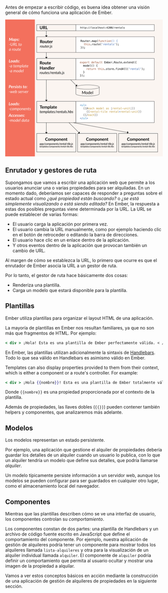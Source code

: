 Antes de empezar a escribir código, es buena idea obtener una visión general de cómo funciona una aplicación de Ember.

![conceptos básicos de Ember](../../images/ember-core-concepts/ember-core-concepts.png)

## Enrutador y gestores de ruta

Supongamos que vamos a escribir una aplicación web que permite a los usuarios anunciar una o varias propiedades para ser alquiladas. En un momento dado, deberíamos ser capaces de responder a preguntas sobre el estado actual como *¿qué propiedad están buscando?* o *¿se está simplemente visualizando o está siendo editada?* En Ember, la respuesta a estas dos posibles preguntas viene determinada por la URL. La URL se puede establecer de varias formas:

* El usuario carga la aplicación por primera vez.
* El usuario cambia la URL manualmente, como por ejemplo haciendo clic en el botón de retroceder o editando la barra de direcciones.
* El usuario hace clic en un enlace dentro de la aplicación.
* Y otros eventos dentro de la aplicación que provocan también un cambio de URL.

Al margen de cómo se establezca la URL, lo primero que ocurre es que el enrutador de Ember asocia la URL a un gestor de ruta.

Por lo tanto, el gestor de ruta hace básicamente dos cosas:

* Renderiza una plantilla.
* Carga un modelo que estará disponible para la plantilla.

## Plantillas

Ember utiliza plantillas para organizar el layout HTML de una aplicación.

La mayoría de plantillas en Ember nos resultan familiares, ya que no son más que fragmentos de HTML. Por ejemplo:

```handlebars
< div > ¡Hola! Esta es una plantilla de Ember perfectamente válida. < / div >
```

En Ember, las plantillas utilizan adicionalmente la sintaxis de [Handlebars](http://handlebarsjs.com). Todo lo que sea válido en Handlebars es asimismo válido en Ember.

Templates can also display properties provided to them from their context, which is either a component or a route's controller. For example:

```handlebars
< div > ¡Hola {{nombre}}! Esta es una plantilla de Ember totalmente válida. < / div >
```

Donde `{{nombre}}` es una propiedad proporcionada por el contexto de la plantilla.

Además de propiedades, las llaves dobles (`{{}}`) pueden contener también helpers y componentes, que analizaremos más adelante.

## Modelos

Los modelos representan un estado persistente.

Por ejemplo, una aplicación que gestione el alquiler de propiedades debería guardar los detalles de un alquiler cuando un usuario lo publica, con lo que un alquiler tendría un modelo que define sus detalles, que podría llamarse *alquiler*.

Un modelo típicamente persiste información a un servidor web, aunque los modelos se pueden configurar para ser guardados en cualquier otro lugar, como el almacenamiento local del navegador.

## Componentes

Mientras que las plantillas describen cómo se ve una interfaz de usuario, los componentes controlan su *comportamiento*.

Los componentes constan de dos partes: una plantilla de Handlebars y un archivo de código fuente escrito en JavaScript que define el comportamiento del componente. Por ejemplo, nuestra aplicación de gestión de alquileres podría tener un componente para mostrar todos los alquileres llamada `lista-alquileres` y otra para la visualización de un alquiler individual llamada `alquiler`. El componente de `alquiler` podría definir un comportamiento que permita al usuario ocultar y mostrar una imagen de la propiedad a alquilar.

Vamos a ver estos conceptos básicos en acción mediante la construcción de una aplicación de gestión de alquileres de propiedades en la siguiente sección.